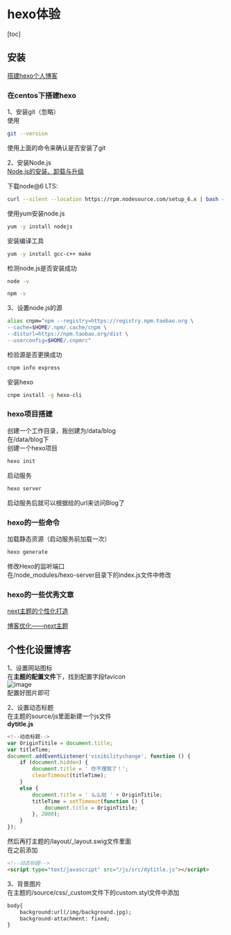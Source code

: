 # hexo体验  
[toc]  

## 安装  
[搭建hexo个人博客](http://code.skyheng.com/post/4103.html)  

### 在centos下搭建hexo  
1、安装git（忽略）  
使用  
```bash
git --version
```  
使用上面的命令来确认是否安装了git  

2、安装Node.js  
[Node.js的安装、卸载与升级](https://blog.imzhengfei.com/node-js-an-zhuang-xie-zai-yu-sheng-ji/)  

下载node@6 LTS:  
```bash
curl --silent --location https://rpm.nodesource.com/setup_6.x | bash -
```  

使用yum安装node.js  
```bash
yum -y install nodejs
```  

安装编译工具  
```bash
yum -y install gcc-c++ make
```  
检测node.js是否安装成功  
```bash
node -v
```  
```bash
npm -v
```  
3、设置node.js的源  
```bash
alias cnpm="npm --registry=https://registry.npm.taobao.org \
--cache=$HOME/.npm/.cache/cnpm \
--disturl=https://npm.taobao.org/dist \
--userconfig=$HOME/.cnpmrc"
```  
检验源是否更换成功
```bash
cnpm info express
```  
安装hexo  
```bash
cnpm install -g hexo-cli
```  

### hexo项目搭建  
创建一个工作目录，我创建为/data/blog  
在/data/blog下  
创建一个hexo项目  
```bash
hexo init
```  
启动服务  
```bash
hexo server
```  
启动服务后就可以根据给的url来访问Blog了  

### hexo的一些命令  
加载静态资源（启动服务前加载一次）
```bash
hexo generate
```  

修改Hexo的监听端口  
在/node_modules/hexo-server目录下的index.js文件中修改  


### hexo的一些优秀文章  

[next主题的个性化打造](https://zhuanlan.zhihu.com/p/28128674)  

[博客优化——next主题](http://wangwlj.com/2017/09/09/blog-opti/)  

## 个性化设置博客  
1、设置网站图标  
在**主题的配置文件**下，找到配置字段favicon  
![image](5BCA463D5F6C458A8FE365B83D22FF42)  
配置好图片即可  

2、设置动态标题  
在主题的source/js里面新建一个js文件  
**dytitle.js**  
```javascript  
<!--动态标题-->
var OriginTitile = document.title;
var titleTime;
document.addEventListener('visibilitychange', function () {
    if (document.hidden) {
        document.title = ' 你不理我了！';
        clearTimeout(titleTime);
    }
    else {
        document.title = ' 么么哒 ' + OriginTitile;
        titleTime = setTimeout(function () {
            document.title = OriginTitile;
        }, 2000);
    }
});
```  
然后再打主题的/layout/_layout.swig文件里面  
在</body>之前添加  
```html
<!--动态标题-->
<script type="text/javascript" src="/js/src/dytitle.js"></script>
```  

3、背景图片  
在主题的/source/css/_custom文件下的custom.styl文件中添加  
```html
body{
    background:url(/img/background.jpg);
    background-attachment: fixed;
}
```